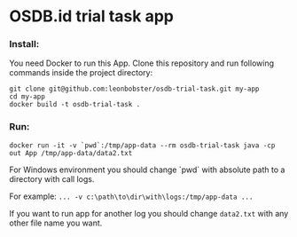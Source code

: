 # OSDB.id trial task app

### Install:

You need Docker to run this App.
Clone this repository and run following commands inside the project directory:

```
git clone git@github.com:leonbobster/osdb-trial-task.git my-app
cd my-app
docker build -t osdb-trial-task .
```

### Run:

```
docker run -it -v `pwd`:/tmp/app-data --rm osdb-trial-task java -cp out App /tmp/app-data/data2.txt
```

For Windows environment you should change \`pwd\` with absolute path to a directory with call logs.

For example: `... -v c:\path\to\dir\with\logs:/tmp/app-data ...`

If you want to run app for another log you should change `data2.txt` with any other file name you want.
